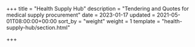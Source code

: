 +++
title = "Health Supply Hub"
description = "Tendering and Quotes for medical supply procurement"
date = 2023-01-17
updated = 2021-05-01T08:00:00+00:00
sort_by = "weight"
weight = 1
template = "health-supply-hub/section.html"

+++
